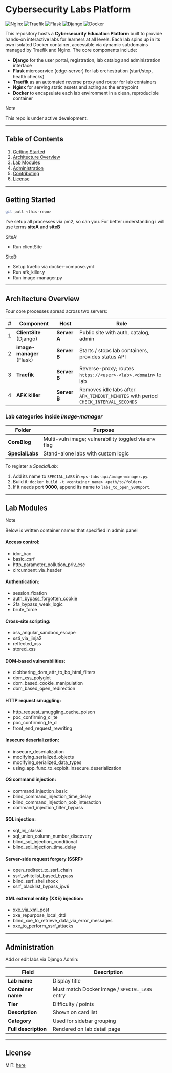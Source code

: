 # Cybersecurity Labs Platform

![Nginx](https://img.shields.io/badge/nginx-%23009639.svg?style=for-the-badge&logo=nginx&logoColor=white)
![Traefik](https://img.shields.io/badge/traefik-%2324CEC3.svg?style=for-the-badge&logo=traefik&logoColor=white)
![Flask](https://img.shields.io/badge/Flask-%23000.svg?style=for-the-badge&logo=flask&logoColor=white)
![Django](https://img.shields.io/badge/Django-%23092E20.svg?style=for-the-badge&logo=django&logoColor=white)
![Docker](https://img.shields.io/badge/Docker-%230db7ed.svg?style=for-the-badge&logo=docker&logoColor=white)

This repository hosts a **Cybersecurity Education Platform** built to provide hands-on interactive labs for learners at all levels. Each lab spins up in its own isolated Docker container, accessible via dynamic subdomains managed by Traefik and Nginx. The core components include:

- **Django** for the user portal, registration, lab catalog and administration interface  
- **Flask** microservice (edge-server) for lab orchestration (start/stop, health checks)  
- **Traefik** as an automated reverse proxy and router for lab containers  
- **Nginx** for serving static assets and acting as the entrypoint  
- **Docker** to encapsulate each lab environment in a clean, reproducible container  

> [!NOTE]
>  This repo is under active development. 

---

## Table of Contents

1. [Getting Started](#getting-started)  
2. [Architecture Overview](#architecture-overview)  
3. [Lab Modules](#lab-modules)  
4. [Administration](#administration)  
5. [Contributing](#contributing)  
6. [License](#license)  

---

## Getting Started

```bash
git pull <this-repo>
```
I've setup all processes via pm2, so can you. 
For better understanding i will use terms **siteA** and **siteB**

SiteA: 
- Run clientSite

SiteB:
- Setup traefic via docker-compose.yml
- Run afk_killer.y
- Run image-manager.py 

---

## Architecture Overview


Four core processes spread across two servers:

| # | Component | Host | Role |
|---|-----------|------|------|
| 1 | **ClientSite** (Django) | **Server A** | Public site with auth, catalog, admin |
| 2 | **image-manager** (Flask) | **Server B** | Starts / stops lab containers, provides status API |
| 3 | **Traefik** | **Server B** | Reverse-proxy; routes `https://<user>-<lab>.<domain>` to lab |
| 4 | **AFK killer** | **Server B** | Removes idle labs after `AFK_TIMEOUT_MINUTES` with period `CHECK_INTERVAL_SECONDS`|

### Lab categories inside *image-manager*

| Folder | Purpose |
|--------|---------|
| **CoreBlog** | Multi-vuln image; vulnerability toggled via env flag |
| **SpecialLabs** | Stand-alone labs with custom logic |

To register a *SpecialLab*:

1. Add its name to `SPECIAL_LABS` in `vps-labs-api/image-manager.py`.
2. Build it: `docker build -t <container_name> <path/to/folder>`
3. If it needs port **9000**, append its name to `labs_to_open_9000port`.

---

## Lab Modules
> [!NOTE]
> Below is written container names that specified in admin panel

#### Access control:
- idor_bac
- basic_csrf
- http_parameter_pollution_priv_esc
- circumbent_via_header

#### Authentication:
- session_fixation
- auth_bypass_forgotten_cookie
- 2fa_bypass_weak_logic
- brute_force

#### Cross-site scripting:
- xss_angular_sandbox_escape
- ssti_via_jinja2
- reflected_xss
- stored_xss

#### DOM-based vulnerabilities:
- clobbering_dom_attr_to_bp_html_filters
- dom_xss_polyglot
- dom_based_cookie_manipulation
- dom_based_open_redirection

#### HTTP request smuggling:
- http_request_smuggling_cache_poison
- poc_confirming_cl_te
- poc_confirming_te_cl
- front_end_request_rewriting

#### Insecure deserialization:
- insecure_deserialization
- modifying_serialized_objects
- modifying_serialized_data_types 
- using_app_func_to_exploit_insecure_deserialization

#### OS command injection:
- command_injection_basic
- blind_command_injection_time_delay
- blind_command_injection_oob_interaction
- command_injection_filter_bypass

#### SQL injection:
- sql_inj_classic
- sql_union_column_number_discovery    
- blind_sql_injection_conditional          
- blind_sql_injection_time_delay

#### Server-side request forgery (SSRF):
- open_redirect_to_ssrf_chain
- ssrf_whitelist_based_bypass
- blind_ssrf_shellshock
- ssrf_blacklist_bypass_ipv6 

#### XML external entity (XXE) injection:
- xxe_via_xml_post
- xxe_repurpose_local_dtd
- blind_xxe_to_retrieve_data_via_error_messages
- xxe_to_perform_ssrf_attacks
  
---

## Administration

Add or edit labs via Django Admin:

| Field | Description |
|-------|-------------|
| **Lab name** | Display title |
| **Container name** | Must match Docker image / `SPECIAL_LABS` entry |
| **Tier** | Difficulty / points |
| **Description** | Shown on card list |
| **Category** | Used for sidebar grouping |
| **Full description** | Rendered on lab detail page |

---

## License

MIT: [here](LICENSE.md)
